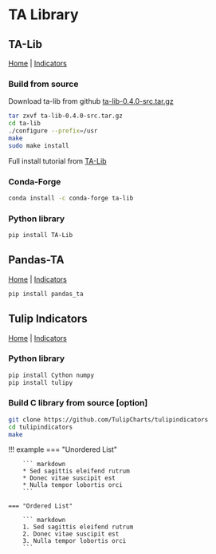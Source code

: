 # TA Library

## TA-Lib

[Home](https://ta-lib.org/functions/) |
[Indicators](https://ta-lib.github.io/ta-lib-python/funcs.html)

### Build from source

Download ta-lib from github [ta-lib-0.4.0-src.tar.gz](https://github.com/TA-Lib/ta-lib/releases/download/v0.4.0/ta-lib-0.4.0-src.tar.gz)

```bash
tar zxvf ta-lib-0.4.0-src.tar.gz
cd ta-lib
./configure --prefix=/usr
make
sudo make install
```

Full install tutorial from [TA-Lib](https://ta-lib.github.io/ta-lib-python/install.html)

### Conda-Forge

```bash
conda install -c conda-forge ta-lib
```

### Python library

```bash
pip install TA-Lib
```

## Pandas-TA

[Home](https://twopirllc.github.io/pandas-ta/) |
[Indicators](https://twopirllc.github.io/pandas-ta/#indicators-by-category)

```bash
pip install pandas_ta
```

## Tulip Indicators

[Home](https://tulipindicators.org/) |
[Indicators](https://tulipindicators.org/list)

### Python library

```bash
pip install Cython numpy
pip install tulipy
```

### Build C library from source [option]

```bash
git clone https://github.com/TulipCharts/tulipindicators
cd tulipindicators
make
```

!!! example
    === "Unordered List"

        ``` markdown
        * Sed sagittis eleifend rutrum
        * Donec vitae suscipit est
        * Nulla tempor lobortis orci
        ```

    === "Ordered List"

        ``` markdown
        1. Sed sagittis eleifend rutrum
        2. Donec vitae suscipit est
        3. Nulla tempor lobortis orci
        ```
